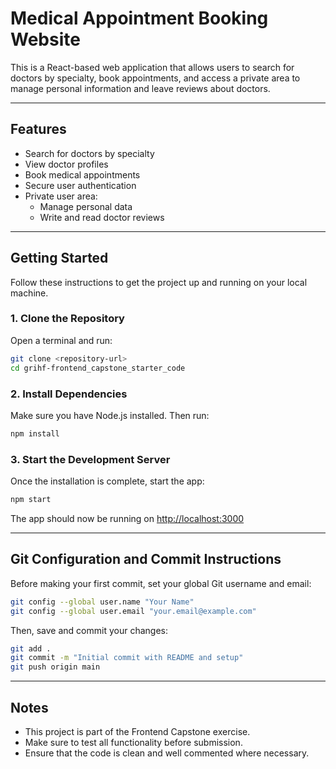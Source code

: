 # Medical Appointment Booking Website

This is a React-based web application that allows users to search for doctors by specialty, book appointments, and access a private area to manage personal information and leave reviews about doctors.

---

## Features

- Search for doctors by specialty  
- View doctor profiles  
- Book medical appointments  
- Secure user authentication  
- Private user area:  
  - Manage personal data  
  - Write and read doctor reviews  

---

## Getting Started

Follow these instructions to get the project up and running on your local machine.

### 1. Clone the Repository

Open a terminal and run:

```bash
git clone <repository-url>
cd grihf-frontend_capstone_starter_code
```

### 2. Install Dependencies

Make sure you have Node.js installed. Then run:

```bash
npm install
```

### 3. Start the Development Server

Once the installation is complete, start the app:

```bash
npm start
```

The app should now be running on [http://localhost:3000](http://localhost:3000)

---

## Git Configuration and Commit Instructions

Before making your first commit, set your global Git username and email:

```bash
git config --global user.name "Your Name"
git config --global user.email "your.email@example.com"
```

Then, save and commit your changes:

```bash
git add .
git commit -m "Initial commit with README and setup"
git push origin main
```

---

## Notes

- This project is part of the Frontend Capstone exercise.
- Make sure to test all functionality before submission.
- Ensure that the code is clean and well commented where necessary.
